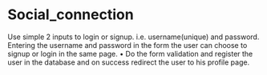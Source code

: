 # Social_connection
 Use simple 2 inputs to login or signup. i.e. username(unique) and password. Entering the username and password in the form the user can choose to signup or login in the same page. • Do the form validation and register the user in the database and on success redirect the user to his profile page. 
